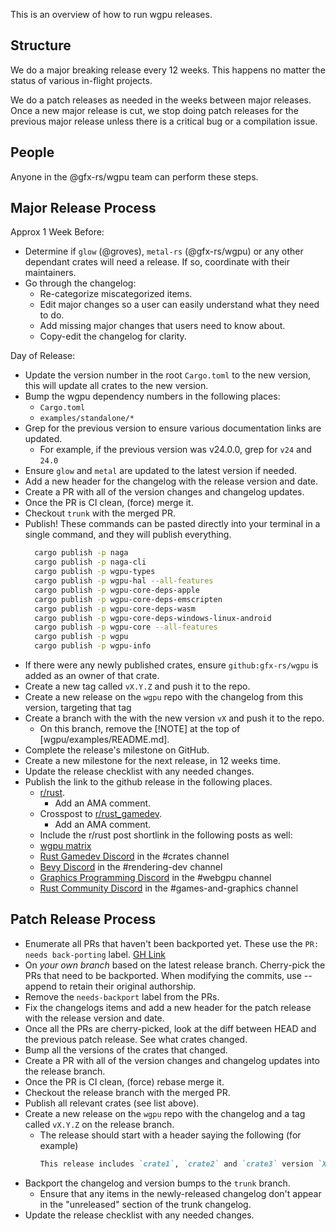 This is an overview of how to run wgpu releases.

## Structure

We do a major breaking release every 12 weeks. This happens no matter the status of various in-flight projects.

We do a patch releases as needed in the weeks between major releases. Once a new major release is cut, we stop doing patch releases for the previous major release unless there is a critical bug or a compilation issue.

## People

Anyone in the @gfx-rs/wgpu team can perform these steps.

## Major Release Process

Approx 1 Week Before:

- Determine if `glow` (@groves), `metal-rs` (@gfx-rs/wgpu) or any other dependant crates will need a release. If so, coordinate with their maintainers.
- Go through the changelog:
  - Re-categorize miscategorized items.
  - Edit major changes so a user can easily understand what they need to do.
  - Add missing major changes that users need to know about.
  - Copy-edit the changelog for clarity.

Day of Release:

- Update the version number in the root `Cargo.toml` to the new version, this will update all crates to the new version.
- Bump the wgpu dependency numbers in the following places:
  - `Cargo.toml`
  - `examples/standalone/*`
- Grep for the previous version to ensure various documentation links are updated.
  - For example, if the previous version was v24.0.0, grep for `v24` and `24.0`
- Ensure `glow` and `metal` are updated to the latest version if needed.
- Add a new header for the changelog with the release version and date.
- Create a PR with all of the version changes and changelog updates.
- Once the PR is CI clean, (force) merge it.
- Checkout `trunk` with the merged PR.
- Publish! These commands can be pasted directly into your terminal in a single command, and they will publish everything.
  ```bash
    cargo publish -p naga
    cargo publish -p naga-cli
    cargo publish -p wgpu-types
    cargo publish -p wgpu-hal --all-features
    cargo publish -p wgpu-core-deps-apple
    cargo publish -p wgpu-core-deps-emscripten
    cargo publish -p wgpu-core-deps-wasm
    cargo publish -p wgpu-core-deps-windows-linux-android
    cargo publish -p wgpu-core --all-features
    cargo publish -p wgpu
    cargo publish -p wgpu-info
  ```
- If there were any newly published crates, ensure `github:gfx-rs/wgpu` is added as an owner of that crate.
- Create a new tag called `vX.Y.Z` and push it to the repo.
- Create a new release on the `wgpu` repo with the changelog from this version, targeting that tag
- Create a branch with the with the new version `vX` and push it to the repo.
  - On this branch, remove the [!NOTE] at the top of [wgpu/examples/README.md].
- Complete the release's milestone on GitHub.
- Create a new milestone for the next release, in 12 weeks time.
- Update the release checklist with any needed changes.
- Publish the link to the github release in the following places.
  - [r/rust](https://www.reddit.com/r/rust/).
    - Add an AMA comment.
  - Crosspost to [r/rust_gamedev](https://www.reddit.com/r/rust_gamedev/).
    - Add an AMA comment.
  - Include the r/rust post shortlink in the following posts as well:
  - [wgpu matrix](https://matrix.to/#/#wgpu:matrix.org)
  - [Rust Gamedev Discord](https://discord.gg/yNtPTb2) in the #crates channel
  - [Bevy Discord](https://discord.com/invite/bevy) in the #rendering-dev channel
  - [Graphics Programming Discord](https://discord.gg/6mgNGk7) in the #webgpu channel
  - [Rust Community Discord](https://discord.gg/rust-lang-community) in the #games-and-graphics channel

## Patch Release Process

- Enumerate all PRs that haven't been backported yet. These use the `PR: needs back-porting` label. [GH Link](https://github.com/gfx-rs/wgpu/pulls?q=sort%3Aupdated-desc+is%3Apr+label%3A%22PR%3A+needs+back-porting%22)
- On _your own branch_ based on the latest release branch. Cherry-pick the PRs that need to be backported. When modifying the commits, use --append to retain their original authorship.
- Remove the `needs-backport` label from the PRs.
- Fix the changelogs items and add a new header for the patch release with the release version and date.
- Once all the PRs are cherry-picked, look at the diff between HEAD and the previous patch release. See what crates changed.
- Bump all the versions of the crates that changed.
- Create a PR with all of the version changes and changelog updates into the release branch.
- Once the PR is CI clean, (force) rebase merge it.
- Checkout the release branch with the merged PR.
- Publish all relevant crates (see list above).
- Create a new release on the `wgpu` repo with the changelog and a tag called `vX.Y.Z` on the release branch.
  - The release should start with a header saying the following (for example)
    ```markdown
    This release includes `crate1`, `crate2` and `crate3` version `X.Y.Z`. All other crates remain at their previous versions.
    ```
- Backport the changelog and version bumps to the `trunk` branch.
  - Ensure that any items in the newly-released changelog don't appear in the "unreleased" section of the trunk changelog.
- Update the release checklist with any needed changes.
